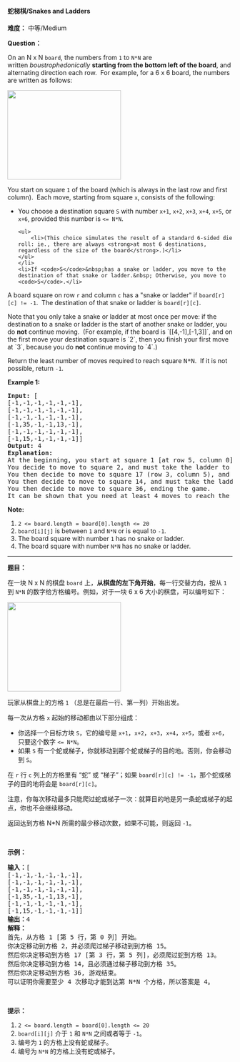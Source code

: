 #### 蛇梯棋/Snakes and Ladders
**难度：** 中等/Medium

**Question：** 

<p>On an N x N <code>board</code>, the numbers from <code>1</code> to <code>N*N</code> are written&nbsp;<em>boustrophedonically</em>&nbsp;<strong>starting from the bottom&nbsp;left of the board</strong>, and alternating direction each row.&nbsp; For example, for a 6 x 6 board, the numbers are written as follows:</p>

<pre>
<img alt="" src="https://assets.leetcode.com/uploads/2018/09/23/snakes.png" style="width: 254px; height: 200px;" />
</pre>

<p>You start on square <code>1</code> of the board (which is always in the last row and&nbsp;first column).&nbsp; Each move, starting from square <code>x</code>, consists of the following:</p>

<ul>
	<li>You choose a destination square <code>S</code> with number&nbsp;<code>x+1</code>, <code>x+2</code>, <code>x+3</code>, <code>x+4</code>, <code>x+5</code>, or <code>x+6</code>, provided this&nbsp;number is&nbsp;<code>&lt;=&nbsp;N*N</code>.

	<ul>
		<li>(This choice simulates the result of a standard 6-sided die roll: ie., there are always <strong>at most 6 destinations, regardless of the size of the board</strong>.)</li>
	</ul>
	</li>
	<li>If <code>S</code>&nbsp;has a snake or ladder, you move to the destination of that snake or ladder.&nbsp; Otherwise, you move to <code>S</code>.</li>
</ul>

<p>A board square on row <code>r</code> and column <code>c</code>&nbsp;has a &quot;snake or ladder&quot; if <code>board[r][c] != -1</code>.&nbsp; The destination of that snake or ladder is <code>board[r][c]</code>.</p>

<p>Note that you only take a snake or ladder at most once per move: if the destination to a snake or ladder is the start of another&nbsp;snake or ladder, you do <strong>not</strong> continue moving.&nbsp; (For example, if the board is `[[4,-1],[-1,3]]`, and on the first move your destination square is `2`, then you finish your first move at&nbsp;`3`, because you do <strong>not</strong> continue moving to `4`.)</p>

<p>Return the least number of moves required to reach square <font face="monospace">N*N</font>.&nbsp; If it is not possible, return <code>-1</code>.</p>

<p><strong>Example 1:</strong></p>

<pre>
<strong>Input: </strong>[
[-1,-1,-1,-1,-1,-1],
[-1,-1,-1,-1,-1,-1],
[-1,-1,-1,-1,-1,-1],
[-1,35,-1,-1,13,-1],
[-1,-1,-1,-1,-1,-1],
[-1,15,-1,-1,-1,-1]]
<strong>Output: </strong>4
<strong>Explanation: </strong>
At the beginning, you start at square 1 [at row 5, column 0].
You decide to move to square 2, and must take the ladder to square 15.
You then decide to move to square 17 (row 3, column 5), and must take the snake to square 13.
You then decide to move to square 14, and must take the ladder to square 35.
You then decide to move to square 36, ending the game.
It can be shown that you need at least 4 moves to reach the N*N-th square, so the answer is 4.
</pre>

<p><strong>Note:</strong></p>

<ol>
	<li><code>2 &lt;= board.length = board[0].length&nbsp;&lt;= 20</code></li>
	<li><code>board[i][j]</code>&nbsp;is between <code>1</code> and <code>N*N</code> or is equal to <code>-1</code>.</li>
	<li>The board&nbsp;square with number <code>1</code> has no snake or ladder.</li>
	<li>The board square with number <code>N*N</code> has no snake or ladder.</li>
</ol>


------

**题目：** 
<p>在一块 N x N 的棋盘&nbsp;<code>board</code>&nbsp;上，<strong>从棋盘的左下角开始</strong>，每一行交替方向，按从&nbsp;<code>1</code> 到 <code>N*N</code>&nbsp;的数字给方格编号。例如，对于一块 6 x 6 大小的棋盘，可以编号如下：</p>

<pre><img alt="" src="https://assets.leetcode-cn.com/aliyun-lc-upload/uploads/2019/01/31/snakes.png" style="height: 200px; width: 254px;">
</pre>

<p>玩家从棋盘上的方格&nbsp;<code>1</code> （总是在最后一行、第一列）开始出发。</p>

<p>每一次从方格&nbsp;<code>x</code>&nbsp;起始的移动都由以下部分组成：</p>

<ul>
	<li>你选择一个目标方块 <code>S</code>，它的编号是 <code>x+1</code>，<code>x+2</code>，<code>x+3</code>，<code>x+4</code>，<code>x+5</code>，或者 <code>x+6</code>，只要这个数字&nbsp;<code>&lt;= N*N</code>。</li>
	<li>如果 <code>S</code> 有一个蛇或梯子，你就移动到那个蛇或梯子的目的地。否则，你会移动到 <code>S</code>。&nbsp;</li>
</ul>

<p>在 <code>r</code> 行 <code>c</code> 列上的方格里有 &ldquo;蛇&rdquo; 或 &ldquo;梯子&rdquo;；如果 <code>board[r][c] != -1</code>，那个蛇或梯子的目的地将会是 <code>board[r][c]</code>。</p>

<p>注意，你每次移动最多只能爬过蛇或梯子一次：就算目的地是另一条蛇或梯子的起点，你也不会继续移动。</p>

<p>返回达到方格 N*N 所需的最少移动次数，如果不可能，则返回 <code>-1</code>。</p>

<p>&nbsp;</p>

<p><strong>示例：</strong></p>

<pre><strong>输入：</strong>[
[-1,-1,-1,-1,-1,-1],
[-1,-1,-1,-1,-1,-1],
[-1,-1,-1,-1,-1,-1],
[-1,35,-1,-1,13,-1],
[-1,-1,-1,-1,-1,-1],
[-1,15,-1,-1,-1,-1]]
<strong>输出：</strong>4
<strong>解释：</strong>
首先，从方格 1 [第 5 行，第 0 列] 开始。
你决定移动到方格 2，并必须爬过梯子移动到到方格 15。
然后你决定移动到方格 17 [第 3 行，第 5 列]，必须爬过蛇到方格 13。
然后你决定移动到方格 14，且必须通过梯子移动到方格 35。
然后你决定移动到方格 36, 游戏结束。
可以证明你需要至少 4 次移动才能到达第 N*N 个方格，所以答案是 4。
</pre>

<p>&nbsp;</p>

<p><strong>提示：</strong></p>

<ol>
	<li><code>2 &lt;= board.length = board[0].length&nbsp;&lt;= 20</code></li>
	<li><code>board[i][j]</code>&nbsp;介于&nbsp;<code>1</code>&nbsp;和&nbsp;<code>N*N</code>&nbsp;之间或者等于&nbsp;<code>-1</code>。</li>
	<li>编号为&nbsp;<code>1</code>&nbsp;的方格上没有蛇或梯子。</li>
	<li>编号为&nbsp;<code>N*N</code>&nbsp;的方格上没有蛇或梯子。</li>
</ol>

